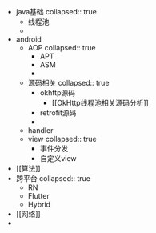 - java基础
  collapsed:: true
	- 线程池
	-
- android
	- AOP
	  collapsed:: true
		- APT
		- ASM
		-
	- 源码相关
	  collapsed:: true
		- okhttp源码
			- [[OkHttp线程池相关源码分析]]
		- retrofit源码
		-
	- handler
	- view
	  collapsed:: true
		- 事件分发
		- 自定义view
- [[算法]]
- 跨平台
  collapsed:: true
	- RN
	- Flutter
	- Hybrid
- [[网络]]
-